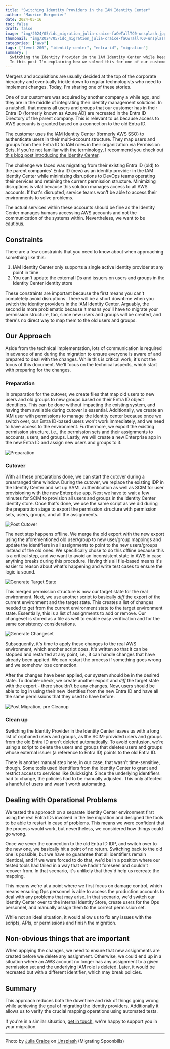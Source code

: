 ```yaml
---
title: "Switching Identity Providers in the IAM Identity Center"
author: "Maurice Borgmeier"
date: 2024-05-16
toc: false
draft: false
image: "img/2024/05/idc_migration_julia-craice-faCwTallTC0-unsplash.jpg"
thumbnail: "img/2024/05/idc_migration_julia-craice-faCwTallTC0-unsplash.jpg"
categories: ["aws"]
tags: ["level-200", "identity-center", "entra-id", "migration"]
summary: |
  Switching the Identity Provider in the IAM Identity Center while keeping all permissions intact and minimizing disruptions can be a daunting task.
  In this post I'm explaining how we solved this for one of our customers.
---
```


Mergers and acquisitions are usually decided at the top of the corporate hierarchy and eventually trickle down to regular technologists who need to implement changes. Today, I'm sharing one of these stories.

One of our customers was acquired by another company a while ago, and they are in the middle of integrating their identity management solutions. In a nutshell, that means all users and groups that our customer has in their Entra ID (formerly known as Azure AD) are recreated in the Entra ID Directory of the parent company. This is relevant to us because access to AWS accounts is granted based on a connection to the old Entra ID.

The customer uses the IAM Identity Center (formerly AWS SSO) to authenticate users in their multi-account structure. They map users and groups from their Entra ID to IAM roles in their organization via Permission Sets. If you're not familiar with the terminology, I recommend you check out [this blog post introducing the Identity Center](https://www.tecracer.com/blog/2024/04/introduction-to-sso-with-the-iam-identity-center-and-entra-id.html).

The challenge we faced was migrating from their existing Entra ID (old) to the parent companies' Entra ID (new) as an identity provider in the IAM Identity Center while minimizing disruptions to DevOps teams operating their services and retaining the current permission structure. Minimizing disruptions is vital because this solution manages access to all AWS accounts. If that's disrupted, service teams won't be able to access their environments to solve problems.

The actual services within these accounts should be fine as the Identity Center manages humans accessing AWS accounts and not the communication of the systems within. Nevertheless, we want to be cautious.

## Constraints

There are a few constraints that you need to know about when approaching something like this:

1. IAM Identity Center only supports a single active identity provider at any point in time
2. You can't update the external IDs and issuers on users and groups in the Identity Center identity store

These constraints are important because the first means you can't completely avoid disruptions. There will be a short downtime when you switch the identity providers in the IAM Identity Center. Arguably, the second is more problematic because it means you'll have to migrate your permission structure, too, since new users and groups will be created, and there's no direct way to map them to the old users and groups.

## Our Approach

Aside from the technical implementation, lots of communication is required in advance of and during the migration to ensure everyone is aware of and prepared to deal with the changes. While this is critical work, it's not the focus of this document. We'll focus on the technical aspects, which start with preparing for the changes.

### Preparation

In preparation for the cutover, we create files that map old users to new users and old groups to new groups based on their Entra ID object identifiers. This can be done without impacting the existing system, and having them available during cutover is essential. Additionally, we create an IAM user with permissions to manage the identity center because once we switch over, our Entra ID-based users won't work immediately, and we need to have access to the environment. Furthermore, we export the existing permission structure, i.e., the permission sets and their assignments to accounts, users, and groups. Lastly, we will create a new Enterprise app in the new Entra ID and assign new users and groups to it.

![Preparation](/img/2024/05/idc_migration_preparation.png)

### Cutover

With all these preparations done, we can start the cutover during a prearranged time window. During the cutover, we replace the existing IDP in the Identity Center and set up SAML authentication as well as SCIM for user provisioning with the new Enterprise app. Next we have to wait a few minutes for SCIM to provision all users and groups in the Identity Center identity store. Once that's done, we use the same script as we did during the preparation stage to export the permission structure with permission sets, users, groups, and all the assignments.

![Post Cutover](/img/2024/05/idc_migration_post_cutover.png)

The next step happens offline. We merge the old export with the new export using the aforementioned old user/group to new user/group mappings and update the identifiers in all assignments to point to the new users/groups instead of the old ones. We specifically chose to do this offline because this is a critical step, and we want to avoid an inconsistent state in AWS in case anything breaks during this procedure. Having this all file-based means it's easier to reason about what's happening and write test cases to ensure the logic is sound.

![Generate Target State](/img/2024/05/idc_migration_generate_target_state.png)

This merged permission structure is now our target state for the real environment. Next, we use another script to basically _diff_ the export of the current environment and the target state. This creates a list of changes needed to get from the current environment state to the target environment state. Essentially, this is a list of assignments to add or remove. Our changeset is stored as a file as well to enable easy verification and for the same consistency considerations.

![Generate Changeset](/img/2024/05/idc_migration_generate_changeset.png)

Subsequently, it's time to apply these changes to the real AWS environment, which another script does. It's written so that it can be stopped and restarted at any point, i.e., it can handle changes that have already been applied. We can restart the process if something goes wrong and we somehow lose connection.

After the changes have been applied, our system should be in the desired state. To double-check, we create another export and _diff_ the target state with the export - there shouldn't be any changes. Now, users should be able to log in using their new identities from the new Entra ID and have all the same permissions that they used to have before.

![Post Migration, pre Cleanup](/img/2024/05/idc_migration_pre_cleanup.png)

### Clean up

Switching the Identity Provider in the Identity Center leaves us with a long list of orphaned users and groups, as the SCIM-provided users and groups from the old Entra ID aren't deleted automatically. To avoid confusion, we're using a script to delete the users and groups that deletes users and groups whose external issuer (a reference to Entra ID) points to the old Entra ID.

There is another manual step here, in our case, that wasn't time-sensitive, though. Some tools used identifiers from the Identity Center to grant and restrict access to services like Quicksight. Since the underlying identifiers had to change, the policies had to be manually adjusted. This only affected a handful of users and wasn't worth automating.

## Dealing with Operational Problems

We tested the approach on a separate Identity Center environment first using the real Entra IDs involved in the live migration and designed the tools to be able to restart in case of problems. This means we were confident that the process would work, but nevertheless, we considered how things could go wrong.

Once we sever the connection to the old Entra ID IDP, and switch over to the new one, we basically hit a point of no return. Switching back to the old one is possible, but we have no guarantee that all identifiers remain identical, and if we were forced to do that, we'd be in a position where our tested tools had failed in a way that we hadn't foreseen and couldn't recover from. In that scenario, it's unlikely that they'd help us recreate the mapping.

This means we're at a point where we first focus on damage control, which means ensuring Ops personnel is able to access the production accounts to deal with any problems that may arise. In that scenario, we'd switch our Identity Center over to the internal Identity Store, create users for the Ops personnel, and manually assign them to the correct permission set.

While not an ideal situation, it would allow us to fix any issues with the scripts, APIs, or permissions and finish the migration.

## Non-obvious things that are important

When applying the changes, we need to ensure that new assignments are created before we delete any assignment. Otherwise, we could end up in a situation where an AWS account no longer has any assignment to a given permission set and the underlying IAM role is deleted. Later, it would be recreated but with a different identifier, which may break policies.

## Summary

This approach reduces both the downtime and risk of things going wrong while achieving the goal of migrating the identity providers. Additionally it allows us to verify the crucial mapping operations using automated tests.

If you're in a similar situation, [get in touch](https://www.tecracer.com/en/contact/), we're happy to support you in your migration.

---

Photo by [Julia Craice](https://unsplash.com/@jcraice) on [Unsplash](https://unsplash.com/photos/white-bird-faCwTallTC0) (Migrating Spoonbills)
